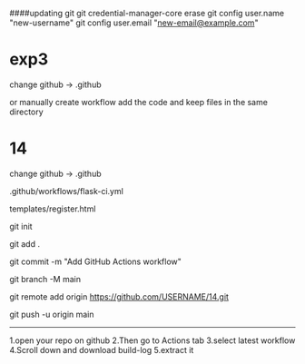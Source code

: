 ####updating git
git credential-manager-core erase
git config user.name "new-username"
git config user.email "new-email@example.com"


# exp3
change github -> .github

or manually create workflow add the code and keep files in the same directory
# 14

change github -> .github



.github/workflows/flask-ci.yml 

templates/register.html

 git init

 git add . 
 
 git commit -m "Add GitHub Actions workflow" 
 
 git branch -M main 

 git remote add origin https://github.com/USERNAME/14.git 

 git push -u origin main  
 
 
 ----------
   1.open your repo on github
   2.Then go to Actions tab
   3.select latest workflow
   4.Scroll down and download build-log
   5.extract it




